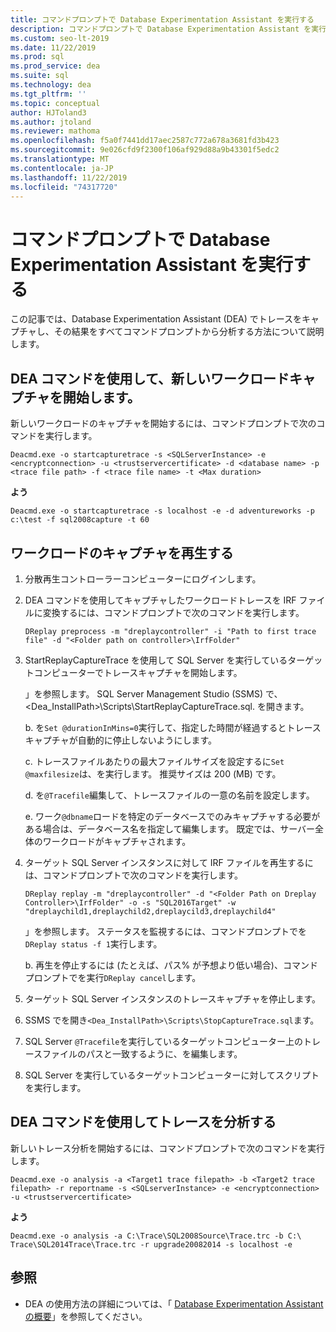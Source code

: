 ```yaml
---
title: コマンドプロンプトで Database Experimentation Assistant を実行する
description: コマンドプロンプトで Database Experimentation Assistant を実行する
ms.custom: seo-lt-2019
ms.date: 11/22/2019
ms.prod: sql
ms.prod_service: dea
ms.suite: sql
ms.technology: dea
ms.tgt_pltfrm: ''
ms.topic: conceptual
author: HJToland3
ms.author: jtoland
ms.reviewer: mathoma
ms.openlocfilehash: f5a0f7441dd17aec2587c772a678a3681fd3b423
ms.sourcegitcommit: 9e026cfd9f2300f106af929d88a9b43301f5edc2
ms.translationtype: MT
ms.contentlocale: ja-JP
ms.lasthandoff: 11/22/2019
ms.locfileid: "74317720"
---
```

# <a name="run-database-experimentation-assistant-at-a-command-prompt"></a>コマンドプロンプトで Database Experimentation Assistant を実行する

この記事では、Database Experimentation Assistant (DEA) でトレースをキャプチャし、その結果をすべてコマンドプロンプトから分析する方法について説明します。

## <a name="start-a-new-workload-capture-by-using-the-dea-command"></a>DEA コマンドを使用して、新しいワークロードキャプチャを開始します。

新しいワークロードのキャプチャを開始するには、コマンドプロンプトで次のコマンドを実行します。

`Deacmd.exe -o startcapturetrace -s <SQLServerInstance> -e <encryptconnection> -u <trustservercertificate> -d <database name> -p <trace file path> -f <trace file name> -t <Max duration>`

**よう**

`Deacmd.exe -o startcapturetrace -s localhost -e -d adventureworks -p c:\test -f sql2008capture -t 60`

## <a name="replay-a-workload-capture"></a>ワークロードのキャプチャを再生する

1. 分散再生コントローラーコンピューターにログインします。
2. DEA コマンドを使用してキャプチャしたワークロードトレースを IRF ファイルに変換するには、コマンドプロンプトで次のコマンドを実行します。

    `DReplay preprocess -m "dreplaycontroller" -i "Path to first trace file" -d "<Folder path on controller>\IrfFolder"`

3. StartReplayCaptureTrace を使用して SQL Server を実行しているターゲットコンピューターでトレースキャプチャを開始します。

    」を参照します。  SQL Server Management Studio (SSMS) で、<Dea_InstallPath\>\Scripts\StartReplayCaptureTrace.sql. を開きます。

    b.  を`Set @durationInMins=0`実行して、指定した時間が経過するとトレースキャプチャが自動的に停止しないようにします。

    c.  トレースファイルあたりの最大ファイルサイズを設定するに`Set @maxfilesize`は、を実行します。 推奨サイズは 200 (MB) です。

    d.  を`@Tracefile`編集して、トレースファイルの一意の名前を設定します。

    e.  ワーク`@dbname`ロードを特定のデータベースでのみキャプチャする必要がある場合は、データベース名を指定して編集します。 既定では、サーバー全体のワークロードがキャプチャされます。

4. ターゲット SQL Server インスタンスに対して IRF ファイルを再生するには、コマンドプロンプトで次のコマンドを実行します。

    `DReplay replay -m "dreplaycontroller" -d "<Folder Path on Dreplay Controller>\IrfFolder" -o -s "SQL2016Target" -w "dreplaychild1,dreplaychild2,dreplaycild3,dreplaychild4"`

    」を参照します。  ステータスを監視するには、コマンドプロンプトでを`DReplay status -f 1`実行します。

    b.  再生を停止するには (たとえば、パス% が予想より低い場合)、コマンドプロンプトでを実行`DReplay cancel`します。

5. ターゲット SQL Server インスタンスのトレースキャプチャを停止します。
6. SSMS でを開き`<Dea_InstallPath>\Scripts\StopCaptureTrace.sql`ます。
7. SQL Server `@Tracefile`を実行しているターゲットコンピューター上のトレースファイルのパスと一致するように、を編集します。
8. SQL Server を実行しているターゲットコンピューターに対してスクリプトを実行します。

## <a name="analyze-traces-using-the-dea-command"></a>DEA コマンドを使用してトレースを分析する

新しいトレース分析を開始するには、コマンドプロンプトで次のコマンドを実行します。

`Deacmd.exe -o analysis -a <Target1 trace filepath> -b <Target2 trace filepath> -r reportname -s <SQLserverInstance> -e <encryptconnection> -u <trustservercertificate>`

**よう**

`Deacmd.exe -o analysis -a C:\Trace\SQL2008Source\Trace.trc -b C:\ Trace\SQL2014Trace\Trace.trc -r upgrade20082014 -s localhost -e`

## <a name="see-also"></a>参照

- DEA の使用方法の詳細については、「 [Database Experimentation Assistant の概要](database-experimentation-assistant-overview.md)」を参照してください。
